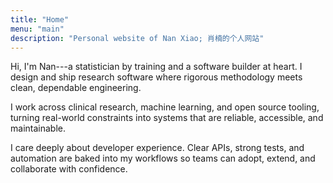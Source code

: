 ```yaml
---
title: "Home"
menu: "main"
description: "Personal website of Nan Xiao; 肖楠的个人网站"
---
```


Hi, I'm Nan---a statistician by training and a software builder at heart.
I design and ship research software where rigorous methodology meets clean,
dependable engineering.

I work across clinical research, machine learning, and open source tooling,
turning real-world constraints into systems that are reliable, accessible,
and maintainable.

I care deeply about developer experience. Clear APIs, strong tests, and
automation are baked into my workflows so teams can adopt, extend,
and collaborate with confidence.

<style>
.landing {
    font-family: var(--tw-prose-font-sans-serif);
    font-weight: 400;
    font-size: 1.375rem;
}
</style>
